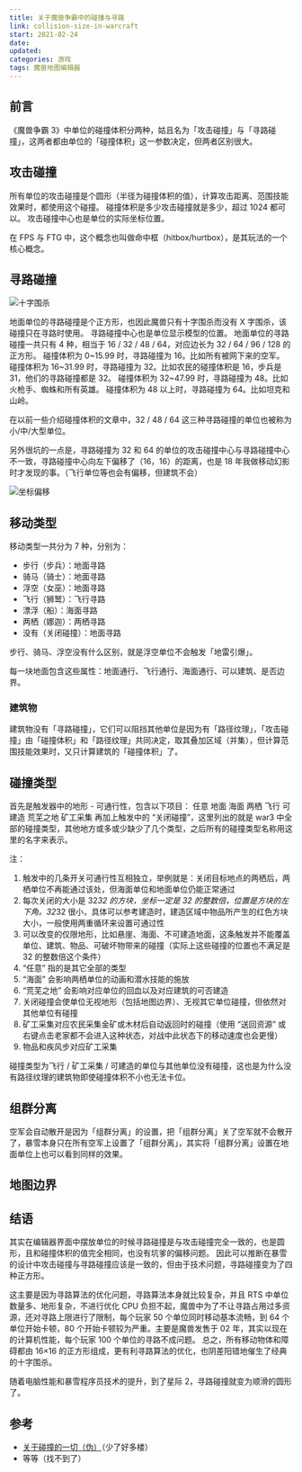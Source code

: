 ```yaml
---
title: 关于魔兽争霸中的碰撞与寻路
link: collision-size-in-warcraft
start: 2021-02-24
date: 
updated: 
categories: 游戏
tags: 魔兽地图编辑器
---
```


## 前言

《魔兽争霸 3》中单位的碰撞体积分两种，姑且名为「攻击碰撞」与「寻路碰撞」，这两者都由单位的「碰撞体积」这一参数决定，但两者区别很大。

<!-- more -->

## 攻击碰撞

所有单位的攻击碰撞是个圆形（半径为碰撞体积的值），计算攻击距离、范围技能效果时，都使用这个碰撞。
碰撞体积是多少攻击碰撞就是多少，超过 1024 都可以。
攻击碰撞中心也是单位的实际坐标位置。

在 FPS 与 FTG 中，这个概念也叫做命中框（hitbox/hurtbox），是其玩法的一个核心概念。

## 寻路碰撞

![十字围杀](https://i.loli.net/2021/05/07/V2xUjsWgoR51IqK.png)

地面单位的寻路碰撞是个正方形，也因此魔兽只有十字围杀而没有 X 字围杀，该碰撞只在寻路时使用。
寻路碰撞中心也是单位显示模型的位置。
地面单位的寻路碰撞一共只有 4 种，相当于 16 / 32 / 48 / 64，对应边长为 32 / 64 / 96 / 128 的正方形。
碰撞体积为 0~15.99 时，寻路碰撞为 16。比如所有被网下来的空军。
碰撞体积为 16~31.99 时，寻路碰撞为 32。比如农民的碰撞体积是 16，步兵是 31，他们的寻路碰撞都是 32。
碰撞体积为 32~47.99 时，寻路碰撞为 48。比如火枪手、蜘蛛和所有英雄。
碰撞体积为 48 以上时，寻路碰撞为 64。比如坦克和山岭。

在以前一些介绍碰撞体积的文章中，32 / 48 / 64 这三种寻路碰撞的单位也被称为小/中/大型单位。

另外很坑的一点是，寻路碰撞为 32 和 64 的单位的攻击碰撞中心与寻路碰撞中心不一致，寻路碰撞中心向左下偏移了（16，16）的距离，也是 18 年我做移动幻影时才发现的事。（飞行单位等也会有偏移，但建筑不会）

![坐标偏移](https://i.loli.net/2021/05/07/mkI7HxX1blnz4cd.png)

## 移动类型

移动类型一共分为 7 种，分别为：

- 步行（步兵）：地面寻路
- 骑马（骑士）：地面寻路
- 浮空（女巫）：地面寻路
- 飞行（狮鹫）：飞行寻路
- 漂浮（船）：海面寻路
- 两栖（娜迦）：两栖寻路
- 没有（关闭碰撞）：地面寻路

步行、骑马、浮空没有什么区别，就是浮空单位不会触发「地雷引爆」。

每一块地面包含这些属性：地面通行、飞行通行、海面通行、可以建筑、是否边界。

### 建筑物

建筑物没有「寻路碰撞」，它们可以阻挡其他单位是因为有「路径纹理」，「攻击碰撞」由「碰撞体积」和「路径纹理」共同决定，取其叠加区域（并集），但计算范围技能效果时，又只计算建筑的「碰撞体积」了。

## 碰撞类型

首先是触发器中的地形 - 可通行性，包含以下项目：
任意
地面
海面
两栖
飞行
可建造
荒芜之地
矿工采集
再加上触发中的 “关闭碰撞”，这里列出的就是 war3 中全部的碰撞类型，其他地方或多或少缺少了几个类型，之后所有的碰撞类型名称用这里的名字来表示。

注：

1. 触发中的几条开关可通行性互相独立，举例就是：关闭目标地点的两栖后，两栖单位不再能通过该处，但海面单位和地面单位仍能正常通过
2. 每次关闭的大小是 32*32 的方块，坐标一定是 32 的整数倍，位置是方块的左下角。32*32 很小，具体可以参考建造时，建造区域中物品所产生的红色方块大小，一般使用两重循环来设置可通过性
3. 可以改变的仅限地形，比如悬崖、海面、不可建造地面，这条触发并不能覆盖单位、建筑、物品、可破坏物带来的碰撞（实际上这些碰撞的位置也不满足是 32 的整数倍这个条件）
4. “任意” 指的是其它全部的类型
5. “海面” 会影响两栖单位的动画和潜水技能的施放
6. “荒芜之地” 会影响对应单位的回血以及对应建筑的可否建造
7. 关闭碰撞会使单位无视地形（包括地图边界）、无视其它单位碰撞，但依然对其他单位有碰撞
8. 矿工采集对应农民采集金矿或木材后自动返回时的碰撞（使用 “送回资源” 或右键点击老家都不会进入这种状态，对战中此状态下的移动速度也会更慢）
9. 物品和疾风步对应矿工采集

碰撞类型为飞行 / 矿工采集 / 可建造的单位与其他单位没有碰撞，这也是为什么没有路径纹理的建筑物即使碰撞体积不小也无法卡位。

## 组群分离

空军会自动散开是因为「组群分离」的设置，把「组群分离」关了空军就不会散开了，暴雪本身只在所有空军上设置了「组群分离」，其实将「组群分离」设置在地面单位上也可以看到同样的效果。

## 地图边界

## 结语

其实在编辑器界面中摆放单位的时候寻路碰撞是与攻击碰撞完全一致的，也是圆形，且和碰撞体积的值完全相同，也没有坑爹的偏移问题。
因此可以推断在暴雪的设计中攻击碰撞与寻路碰撞应该是一致的，但由于技术问题，寻路碰撞变为了四种正方形。

这主要是因为寻路算法的优化问题，寻路算法本身就比较复杂，并且 RTS 中单位数量多、地形复杂，不进行优化 CPU 负担不起，魔兽中为了不让寻路占用过多资源，还对寻路上限进行了限制，每个玩家 50 个单位同时移动基本流畅，到 64 个单位开始卡顿，80 个开始卡顿较为严重。主要是魔兽发售于 02 年，其实以现在的计算机性能，每个玩家 100 个单位的寻路不成问题。
总之，所有移动物体和障碍都由 16×16 的正方形组成，更有利寻路算法的优化，也阴差阳错地催生了经典的十字围杀。

随着电脑性能和暴雪程序员技术的提升，到了星际 2，寻路碰撞就变为顺滑的圆形了。

## 参考

- [关于碰撞的一切（伪）](https://tieba.baidu.com/p/4673427498)（少了好多楼）
- 等等（找不到了）
